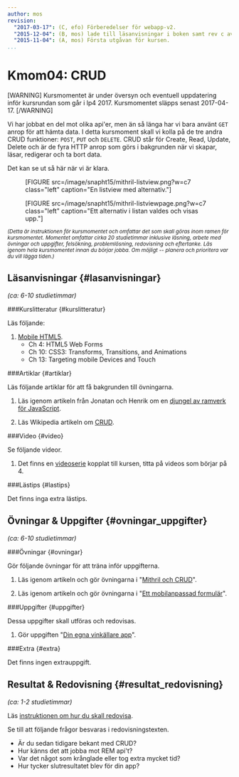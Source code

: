 ```yaml
---
author: mos
revision:
  "2017-03-17": (C, efo) Förberedelser för webapp-v2.
  "2015-12-04": (B, mos) lade till läsanvisningar i boken samt rev c av artikeln.
  "2015-11-04": (A, mos) Första utgåvan för kursen.
...
```

Kmom04: CRUD
==================================

[WARNING]
Kursmomentet är under översyn och eventuell uppdatering inför kursrundan som går i lp4 2017. Kursmomentet släpps senast 2017-04-17.
[/WARNING]


Vi har jobbat en del mot olika api'er, men än så länga har vi bara använt `GET` anrop för att hämta data. I detta kursmoment skall vi kolla på de tre andra CRUD funktioner: `POST`, `PUT` och `DELETE`. CRUD står för Create, Read, Update, Delete och är de fyra HTTP anrop som görs i bakgrunden när vi skapar, läsar, redigerar och ta bort data.



<!--more-->



Det kan se ut så här när vi är klara.

<figure class="wrap">
[FIGURE src=/image/snapht15/mithril-listview.png?w=c7 class="left" caption="En listview med alternativ."]

[FIGURE src=/image/snapht15/mithril-listviewpage.png?w=c7 class="left" caption="Ett alternativ i listan valdes och visas upp."]
</figure>



<small>*(Detta är instruktionen för kursmomentet och omfattar det som skall göras inom ramen för kursmomentet. Momentet omfattar cirka 20 studietimmar inklusive läsning, arbete med övningar och uppgifter, felsökning, problemlösning, redovisning och eftertanke. Läs igenom hela kursmomentet innan du börjar jobba. Om möjligt -- planera och prioritera var du vill lägga tiden.)*</small>



Läsanvisningar  {#lasanvisningar}
---------------------------------

*(ca: 6-10 studietimmar)*


###Kurslitteratur  {#kurslitteratur}

Läs följande:

1. [Mobile HTML5](kunskap/boken-mobile-html5).
    * Ch 4: HTML5 Web Forms
    * Ch 10: CSS3: Transforms, Transitions, and Animations
    * Ch 13: Targeting mobile Devices and Touch



###Artiklar {#artiklar}

Läs följande artiklar för att få bakgrunden till övningarna.

1. Läs igenom artikeln från Jonatan och Henrik om en [djungel av ramverk för JavaScript](article/Henrik_Jonatan_Article_rev_c.pdf).

1. Läs Wikipedia artikeln om [CRUD](https://en.wikipedia.org/wiki/Create,_read,_update_and_delete).



###Video  {#video}

Se följande videor.

1. Det finns en [videoserie](https://www.youtube.com/playlist?list=PLKtP9l5q3ce8uaZ3nj3joyr1H05xQNZ5w) kopplat till kursen, titta på videos som börjar på 4.

<!-- 1. En video om att sluta skriva JavaScript-ramverk, "[Stop Writing JavaScript Frameworks - Joe Gregorio - OSCON 2015](https://www.youtube.com/watch?v=GMWAHzXQnNM)". Videon ger dig allmän kunskap om ramverk och lite om läget för ramverk inom JavaScript- och HTML-världen. -->



###Lästips {#lastips}

Det finns inga extra lästips.



Övningar & Uppgifter {#ovningar_uppgifter}
-------------------------------------------

*(ca: 6-10 studietimmar)*



###Övningar {#ovningar}

Gör följande övningar för att träna inför uppgifterna.

1. Läs igenom artikeln och gör övningarna i "[Mithril och CRUD](kunskap/mithril-och-crud)".

1. Läs igenom artikeln och gör övningarna i "[Ett mobilanpassad formulär](kunskap/ett-mobilanpassad-formular)".

###Uppgifter {#uppgifter}

Dessa uppgifter skall utföras och redovisas.

1. Gör uppgiften "[Din egna vinkällare app](uppgift/vinkallare-appen)".



###Extra {#extra}

Det finns ingen extrauppgift.



Resultat & Redovisning  {#resultat_redovisning}
-----------------------------------------------

*(ca: 1-2 studietimmar)*

Läs [instruktionen om hur du skall redovisa](kurser/webapp-v2/redovisa).

Se till att följande frågor besvaras i redovisningstexten.

* Är du sedan tidigare bekant med CRUD?
* Hur känns det att jobba mot REM api't?
* Var det något som krånglade eller tog extra mycket tid?
* Hur tycker slutresultatet blev för din app?
